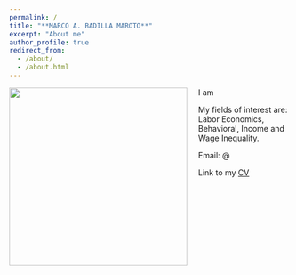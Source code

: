 ```yaml
---
permalink: /
title: "**MARCO A. BADILLA MAROTO**"
excerpt: "About me"
author_profile: true
redirect_from: 
  - /about/
  - /about.html
---
```


<img class="img-responsive" style="float: left; margin: 0px 20px 20px 0px;" src="/images/image.jpg" width="320"> I am

My fields of interest are: Labor Economics, Behavioral, Income and Wage Inequality.

Email: @

Link to my [CV](/files/CV_blank.pdf)  

